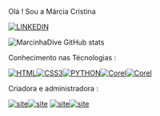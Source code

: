 Olá ! Sou a Márcia Cristina 

[![LINKEDIN](https://img.shields.io/badge/LinkedIn-0077B5?style=for-the-badge&logo=linkedin&logoColor=white)](https://www.linkedin.com/in/márcia-cristina-gomes-da-silva-394348215)

![MarcinhaDive GitHub stats](https://github-readme-stats.vercel.app/api?username=MarcinhaDive&show_icons=true&theme=onedark)

Conhecimento nas Técnologias :

[![HTML](https://img.shields.io/badge/HTML5-E34F26?style=for-the-badge&logo=html5&logoColor=white)]()[![CSS3](https://img.shields.io/badge/CSS3-1572B6?style=for-the-badge&logo=css3&logoColor=white)]()[![PYTHON](https://img.shields.io/badge/Python-14354C?style=for-the-badge&logo=python&logoColor=white)]()[![Corel](https://aleen42.github.io/badges/src/photoshop.svg)]()[![Corel](https://aleen42.github.io/badges/src/illustrator.svg)]()


Criadora e administradora :

[![site](https://img.shields.io/website-up-down-green-red/http/monip.org.svg)](https://dominionope.com.br/)[![site](https://img.shields.io/badge/Made%20for-VSCode-1f425f.svg)](https://dominionope.com.br/)
[![site](https://img.shields.io/badge/Bootstrap-563D7C?style=for-the-badge&logo=bootstrap&logoColor=white)](https://dominionope.com.br/)[![site](https://img.shields.io/badge/JavaScript-F7DF1E?style=for-the-badge&logo=javascript&logoColor=black)](https://dominionope.com.br/)





<!--
**MarcinhaDive/MarcinhaDive** is a ✨ _special_ ✨ repository because its `README.md` (this file) appears on your GitHub profile.

Here are some ideas to get you started:

- 🔭 I’m currently working on ...
- 🌱 I’m currently learning ...
- 👯 I’m looking to collaborate on ...
- 🤔 I’m looking for help with ...
- 💬 Ask me about ...
- 📫 How to reach me: ...
- 😄 Pronouns: ...
- ⚡ Fun fact: ...
-->
